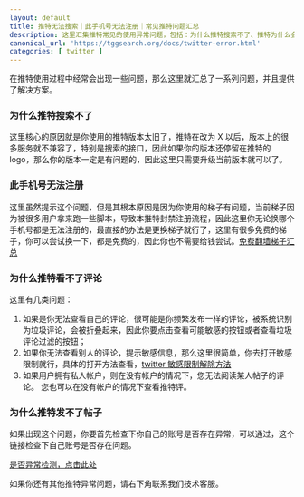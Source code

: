 ```yaml
---
layout: default
title: 推特无法搜索｜此手机号无法注册｜常见推特问题汇总
description: 这里汇集推特常见的使用异常问题，包括：为什么推特搜索不了、推特为什么会提示敏感内容、推特注册时手机号无法注册、为什么推特看不了评论、为什么推特发不了帖子等等常见推特使用过程中的问题。
canonical_url: 'https://tggsearch.org/docs/twitter-error.html'
categories: [ twitter ]
---
```

在推特使用过程中经常会出现一些问题，那么这里就汇总了一系列问题，并且提供了解决方案。

### 为什么推特搜索不了
这里核心的原因就是你使用的推特版本太旧了，推特在改为 X 以后，版本上的很多服务就不兼容了，特别是搜索的接口，因此如果你的版本还停留在推特的 logo，那么你的版本一定是有问题的，因此这里只需要升级当前版本就可以了。

### 此手机号无法注册
这里虽然提示这个问题，但是其根本原因是因为你使用的梯子有问题，当前梯子因为被很多用户拿来跑一些脚本，导致本推特封禁注册流程，因此这里你无论换哪个手机号都是无法注册的，最直接的办法是更换梯子就行了，这里有很多免费的梯子，你可以尝试换一下，都是免费的，因此你也不需要给钱尝试。[免费翻墙梯子汇总](./vpn-kl.html)

### 为什么推特看不了评论
这里有几类问题：

1. 如果是你无法查看自己的评论，很可能是你频繁发布一样的评论，被系统识别为垃圾评论，会被折叠起来，因此你要点击查看可能敏感的按钮或者查看垃圾评论过滤的按钮；
2. 如果你无法查看别人的评论，提示敏感信息，那么这里很简单，你去打开敏感限制就行，具体的打开方法查看，[twitter 敏感限制解除方法](./twitter-spc.html)
3. 如果用户拥有私人帐户，则在没有帐户的情况下，您无法阅读某人帖子的评论。 您也可以在没有帐户的情况下查看推特评。

### 为什么推特发不了帖子
如果出现这个问题，你要首先检查下你自己的账号是否存在异常，可以通过，这个链接检查下自己账号是否存在问题。

[是否异常检测，点击此处](./302.html?target=https://shadowban.yuzurisa.com/)

如果你还有其他推特异常问题，请右下角联系我们技术客服。